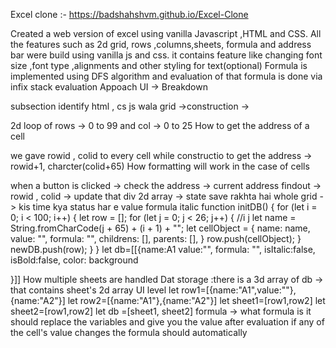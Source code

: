 Excel clone :- https://badshahshvm.github.io/Excel-Clone

Created a web version of excel using vanilla Javascript ,HTML and CSS.
All the features such as 2d grid, rows ,columns,sheets, formula and address bar were build using vanilla js and css.
it contains feature like changing font size ,font type ,alignments and other styling for text(optional)
Formula is implemented using DFS algorithm and evaluation of that formula is done via infix stack evaluation
Appoach
UI -> Breakdown

subsection identify
html , cs
js wala
grid ->construction -> 

2d loop of
rows -> 0 to 99 and
col -> 0 to 25
How to get the address of a cell

we gave rowid , colid to every cell while constructio
to get the address -> rowid+1, charcter(colid+65)
How formatting will work in the case of cells

when a button is clicked -> check the address ->
current address findout -> rowid , colid -> update that div
2d array -> state save rakhta hai whole grid -> kis time kya status har e
value
formula
italic
function initDB() {
    for (let i = 0; i < 100; i++) {
        let row = [];
        for (let j = 0; j < 26; j++) {
            //i j
            let name = String.fromCharCode(j + 65) + (i + 1) + "";
            let cellObject = {
                name: name,
                value: "",
                formula: "",
                childrens: [],
                parents: [],
            }
            row.push(cellObject);
        }
        newDB.push(row);
    }
}
let db=[[{name:A1
value:"",
 formula: "",
 isItalic:false,
 isBold:false,
 color:
 background

}]]
How multiple sheets are handled
Dat storage :there is a 3d array of db -> that contains sheet's 2d array
UI level
let row1=[{name:"A1",value:""},{name:"A2"}]
let row2=[{name:"A1"},{name:"A2"}]
let sheet1=[row1,row2]
let sheet2=[row1,row2]
let db =[sheet1, sheet2]
formula ->
what formula is
it should replace the variables and give you the value after evaluation
if any of the cell's value changes the formula should automatically
